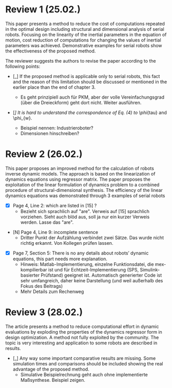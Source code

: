 # Review 1 (25.02.)

This paper presents a method to reduce the cost of computations repeated in the optimal design including structural and dimensional analysis of serial robots. Focusing on the linearity of the inertial parameters in the equation of motion, cost reduction of computations for changing the values of inertial parameters was achieved. Demonstrative examples for serial robots show the effectiveness of the proposed method.

The reviewer suggests the authors to revise the paper according to the following points:
* [_] If the proposed method is applicable only to serial robots, this fact and the reason of this limitation should be discussed or mentioned in the earlier place than the end of chapter 3.
  * Es geht prinzipiell auch für PKM, aber der volle Vereinfachungsgrad (über die Dreieckform) geht dort nicht. Weiter ausführen.

* [_] It is hard to understand the correspondence of Eq. (4) to \\phi_{tau} and \\phi_{w}.
  * Beispiel nennen: Industrieroboter?
  * Dimensionen hinschreiben?

# Review 2 (26.02.)

This paper proposes an improved method for the calculation of robots inverse dynamic models. The approach is based on the linearization of dynamics equations using regressor matrix. The paper proposes the exploitation of the linear formulation of dynamics problem to a combined procedure of structural-dimensional synthesis. The efficiency of the linear dynamics equations was demonstrated through 3 examples of serial robots

* [x] Page 4, Line 2: which are listed in [15] ?
  * Bezieht sich sprachlich auf "are". Verweis auf [15] sprachlich vorziehen. Sieht auch blöd aus, soll ja nur ein kurzer Verweis werden. Lasse das "are".
* [N] Page 4, Line 9: incomplete sentence
  * Dritter Punkt der Aufzählung verbindet zwei Sätze. Das wurde nicht richtig erkannt. Von Kollegen prüfen lassen.
* [x] Page 7, Section 5: There is no any details about robots’ dynamic equations, this part needs more explanation. 
  * Hinweis: Matlab-Implementierung, einzelne Funktionsdatei, die mex-kompilierbar ist und für Echtzeit-Implementierung (SPS, Simulink-basierter Prüfstand) geeignet ist. Automatisch generierter Code ist sehr umfangreich, daher keine Darstellung (und weil außerhalb des Fokus des Beitrags)
  * Mehr Details zum Rechenweg

# Review 3 (28.02.)

The article presents a method to reduce computational effort in dynamic evaluations by exploding the properties of the dynamics regressor form in design optimization. A method not fully exploited by the community.
The topic is very interesting and application to some robots are described in results.

* [_] Any way some important comparative results are missing. Some simulation times and comparisons should be included showing the real advantage of the proposed method.
  * Simulative Beispielrechnung geht auch ohne implementierte Maßsynthese. Beispiel zeigen.
